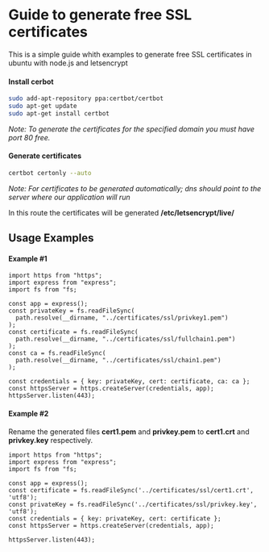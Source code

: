 # Guide to generate free SSL certificates

 This is a simple guide whith examples to generate free SSL certificates in ubuntu with node.js and letsencrypt
 
 
#### Install cerbot
```bash
sudo add-apt-repository ppa:certbot/certbot
sudo apt-get update
sudo apt-get install certbot
```

*Note: To generate the certificates for the specified domain you must have port 80 free.*

#### Generate certificates
```bash
certbot certonly --auto
```

*Note: For certificates to be generated automatically; dns should point to the server where our application will run*

In this route the certificates will be generated
**/etc/letsencrypt/live/**

## Usage Examples
#### Example #1
```
import https from "https";
import express from "express";
import fs from "fs;

const app = express();
const privateKey = fs.readFileSync(
  path.resolve(__dirname, "../certificates/ssl/privkey1.pem")
);
const certificate = fs.readFileSync(
  path.resolve(__dirname, "../certificates/ssl/fullchain1.pem")
);
const ca = fs.readFileSync(
  path.resolve(__dirname, "../certificates/ssl/chain1.pem")
);

const credentials = { key: privateKey, cert: certificate, ca: ca };
const httpsServer = https.createServer(credentials, app);
httpsServer.listen(443);
```

#### Example #2
Rename the generated files **cert1.pem** and **privkey.pem** to **cert1.crt** and **privkey.key** respectively.
```
import https from "https";
import express from "express";
import fs from "fs;

const app = express();
const certificate = fs.readFileSync('../certificates/ssl/cert1.crt', 'utf8');
const privateKey = fs.readFileSync('../certificates/ssl/privkey.key', 'utf8');
const credentials = { key: privateKey, cert: certificate };
const httpsServer = https.createServer(credentials, app);

httpsServer.listen(443);
```



